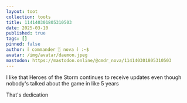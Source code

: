 ```yaml
---
layout: toot
collection: toots
title: 114140301805310503
date: 2025-03-10
published: true
tags: []
pinned: false
author: ⸸ commander ░ nova ⸸ :~$
avatar: /img/avatar/daemon.jpeg
mastodon: https://mastodon.online/@cmdr_nova/114140301805310503
---
```


I like that Heroes of the Storm continues to receive updates even though nobody's talked about the game in like 5 years

That's dedication
